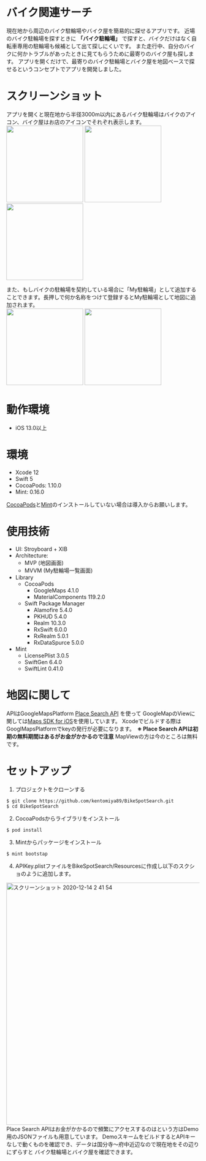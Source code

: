 # バイク関連サーチ
現在地から周辺のバイク駐輪場やバイク屋を簡易的に探せるアプリです。
近場のバイク駐輪場を探すときに **「バイク駐輪場」** で探すと、バイクだけはなく自転車専用の駐輪場も候補として出て探しにくいです。
また走行中、自分のバイクに何かトラブルがあったときに見てもらうために最寄りのバイク屋も探します。
アプリを開くだけで、最寄りのバイク駐輪場とバイク屋を地図ベースで探せるというコンセプトでアプリを開発しました。

# スクリーンショット
アプリを開くと現在地から半径3000m以内にあるバイク駐輪場はバイクのアイコン、バイク屋はお店のアイコンでそれぞれ表示します。  
<img src="https://user-images.githubusercontent.com/26946838/102017246-1241c680-3da9-11eb-8051-89c016376d1d.png" width="200">
<img src="https://user-images.githubusercontent.com/26946838/102017263-2f769500-3da9-11eb-8e34-e41d309f2b71.png" width="200">
<img src="https://user-images.githubusercontent.com/26946838/102017267-31405880-3da9-11eb-9d09-aa7900e1a38c.png" width="200">


また、もしバイクの駐輪場を契約している場合に「My駐輪場」として追加することできます。長押しで何か名称をつけて登録するとMy駐輪場として地図に追加されます。  
<img src="https://user-images.githubusercontent.com/26946838/102017403-24703480-3daa-11eb-9250-e017b059ba9b.png" width="200">
<img src="https://user-images.githubusercontent.com/26946838/102017409-2803bb80-3daa-11eb-993e-69599200480c.png" width="200">


# 動作環境
* iOS 13.0以上

# 環境
* Xcode 12
* Swift 5
* CocoaPods: 1.10.0
* Mint: 0.16.0

[CocoaPods](https://qiita.com/ShinokiRyosei/items/3090290cb72434852460)と[Mint](https://qiita.com/uhooi/items/6a41a623b13f6ef4ddf0)のインストールしていない場合は導入からお願いします。
 
 # 使用技術
 * UI: Stroyboard + XIB
 * Architecture: 
   * MVP (地図画面)
   * MVVM (My駐輪場一覧画面)
 * Library
   * CocoaPods
     * GoogleMaps 4.1.0 
     * MaterialComponents 119.2.0
   * Swift Package Manager
     * Alamofire 5.4.0
     * PKHUD 5.4.0
     * Realm 10.3.0
     * RxSwift 6.0.0
     * RxRealm 5.0.1
     * RxDataSpurce 5.0.0
 * Mint
   * LicensePlist 3.0.5
   * SwiftGen 6.4.0
   * SwiftLint 0.41.0
  
# 地図に関して
APIはGoogleMapsPlatform [Place Search API](https://developers.google.com/places/web-service/search) を使って
GoogleMapのViewに関しては[Maps SDK for iOS](https://developers.google.com/maps/documentation/ios-sdk/overview)を使用しています。
Xcodeでビルドする際はGooglMapsPlatformでkeyの発行が必要になります。　**※ Place Search APIは初期の無料期間はあるがお金がかかるので注意**
MapViewの方は今のところは無料です。

# セットアップ
1. プロジェクトをクローンする
```
$ git clone https://github.com/kentomiya89/BikeSpotSearch.git
$ cd BikeSpotSearch
```
2. CocoaPodsからライブラリをインストール
```
$ pod install
```
3. Mintからパッケージをインストール
```
$ mint bootstap
```
4. APIKey.plistファイルをBikeSpotSearch/Resourcesに作成し以下のスクショのように追加します。
<img width="632" alt="スクリーンショット 2020-12-14 2 41 54" src="https://user-images.githubusercontent.com/26946838/102019276-07d9f980-3db6-11eb-9eed-d39d3b56586a.png">
Place Search APIはお金がかかるので頻繁にアクセスするのはという方はDemo用のJSONファイルも用意しています。
DemoスキームをビルドするとAPIキーなしで動くものを確認でき、データは国分寺〜府中近辺なので現在地をその辺りにずらすと
バイク駐輪場とバイク屋を確認できます。
